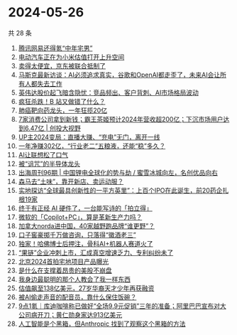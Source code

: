 # 2024-05-26

共 28 条

<!-- BEGIN 36KR -->
<!-- 最后更新时间 2024-05-26 09:27:11 +0800 -->
1. [腾讯网易还得氪“中年宅男”](https://36kr.com/p/2790865896801410)
1. [电动汽车正在为小米估值打开上升空间](https://36kr.com/p/2789939655115909)
1. [卖得太便宜，京东被联合抵制了](https://36kr.com/p/2790033445553033)
1. [马斯克最新访谈：AI必须追求真实，谷歌和OpenAI都走歪了，未来AI会让所有人都失去工作](https://36kr.com/p/2790860262474885)
1. [英伟达股价起飞暗含隐忧：竞品频出、客户背刺、AI市场格局波动](https://36kr.com/p/2789942938377092)
1. [疯狂杀跌！B 站又做错了什么？](https://36kr.com/p/2790649767068550)
1. [肺癌靶向药龙头，一年狂揽20亿](https://36kr.com/p/2766640209351296)
1. [7家消费公司拿到新钱；霸王茶姬预计2024年营收超200亿；下沉市场用户达到6.47亿 | 创投大视野](https://36kr.com/p/2788687845000073)
1. [UP主2024变局：直播大赚、“充电”无门，离开一线](https://36kr.com/p/2790060157125504)
1. [一年净赚302亿，“行业老二”五粮液，还能“稳”多久？](https://36kr.com/p/2765238839988869)
1. [AI让联想松了口气](https://36kr.com/p/2789864861244289)
1. [被“诅咒”的半导体龙头](https://36kr.com/p/2790707764675714)
1. [出海周刊96期 | 中国锂电全球化的势与劫 / 蜜雪冰城向左，名创优品向右](https://36kr.com/p/2789917488235394)
1. [森马去“土味”，靠开新店、卖运动服？](https://36kr.com/p/2789656822219650)
1. [实地探访“全球最具创新性的一平方英里”：上百个IPO在此诞生，前20药企扎根19家](https://36kr.com/p/2790587807449987)
1. [终于有正经 AI 硬件了，一台能写诗的「拍立得」](https://36kr.com/p/2761243874966533)
1. [微软的「Copilot+PC」，算是革新生产力吗？](https://36kr.com/p/2790743107650696)
1. [加拿大norda进中国，40家越野跑品牌“谁更野”？](https://36kr.com/p/2790005998699650)
1. [口子窖豪掷千万做咨询，只落得“徽酒老三”](https://36kr.com/p/2789981619297159)
1. [独家！哈佛博士后押注，骨科AI+机器人赛道火了](https://36kr.com/p/2789872586441863)
1. [“果链”企业冲刺上市，汇成真空增速乏力、专利纠纷未了](https://36kr.com/p/2789997238295431)
1. [北京2024首拍宅地项目产品曝光](https://36kr.com/p/2790985159967624)
1. [是什么在支撑着昂贵的美股不崩盘](https://36kr.com/p/2789940812727168)
1. [我身边最聪明的那个人教会了我一样东西](https://36kr.com/p/2789216099910531)
1. [估值飙至138亿美元，27岁华裔天才少年再获融资](https://36kr.com/p/2791324403516547)
1. [被AI偷走声音的配音员，靠什么保住饭碗？](https://36kr.com/p/2791966440981376)
1. [9点1氪｜库迪咖啡称已做好“全场9.9元促销”三年的准备；阿里巴巴宣布对大公司病开刀；黄仁勋身家达913亿美元](https://36kr.com/p/2790203517354883)
1. [人工智能是个黑箱，但Anthropic 找到了观察这个黑箱的方法](https://36kr.com/p/2787202526790530)
<!-- END 36KR -->
